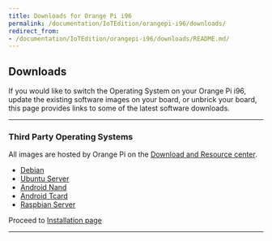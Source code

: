 ```yaml
---
title: Downloads for Orange Pi i96 
permalink: /documentation/IoTEdition/orangepi-i96/downloads/
redirect_from:
- /documentation/IoTEdition/orangepi-i96/downloads/README.md/
---
```

## Downloads

If you would like to switch the Operating System on your Orange Pi i96, update the existing software images on your board, or unbrick your board, this page provides links to some of the latest software downloads.

***

### Third Party Operating Systems

All images are hosted by Orange Pi on the [Download and Resource center](http://www.orangepi.org/downloadresources/).

- [Debian](http://www.orangepi.org/downloadresources/orangepii96/orangepii96_75fdb65e681d4439f14e4531.html)
- [Ubuntu Server](http://www.orangepi.org/downloadresources/orangepii96/orangepii96_152e742f43617425856b7ce6.html)
- [Android Nand](http://www.orangepi.org/downloadresources/orangepii96/orangepii96_24af88648f5c0e805eeb834f.html)
- [Android Tcard](http://www.orangepi.org/downloadresources/orangepii96/orangepii96_9dc4194002747ede4293fd97.html)
- [Raspbian Server](http://www.orangepi.org/downloadresources/orangepii96/orangepii96_1181fa5c177169c6c546e54b.html)

Proceed to [Installation page](../installation/)

***
